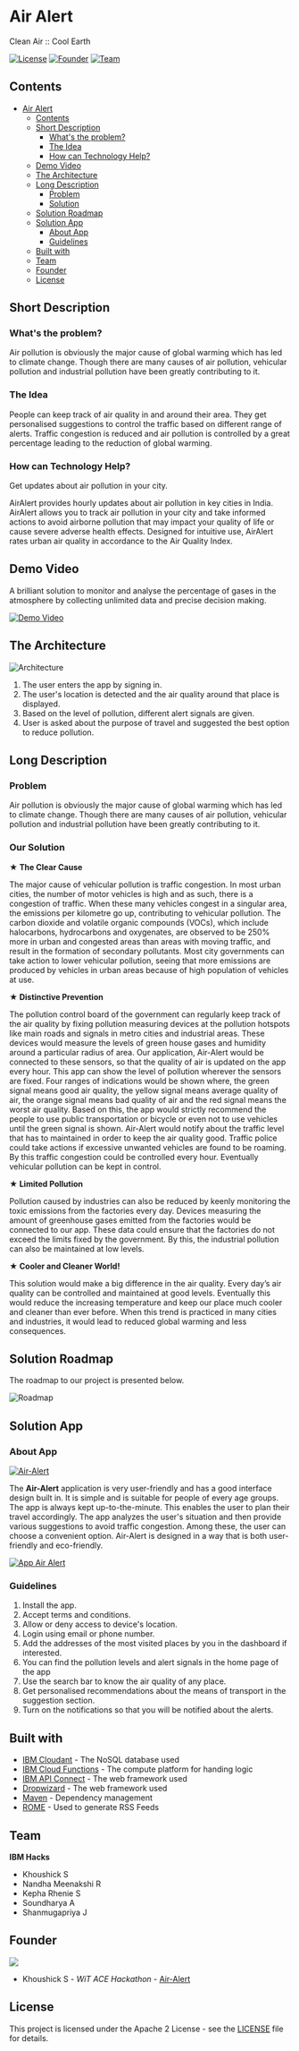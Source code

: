 # Air Alert
Clean Air :: Cool Earth

[![License](https://img.shields.io/badge/License-Apache2-blue.svg)](https://www.apache.org/licenses/LICENSE-2.0)
[![Founder](https://img.shields.io/badge/Founder-Khoushick_S-blue)](https://github.com/Khoushick-S)
[![Team](https://img.shields.io/badge/Team-IBM_Hacks-blue)](https://github.com/Khoushick-S/Air-Alert/settings/access?query=filter%3Acollaborators)

## Contents

- [Air Alert](#Air-Alert)
  - [Contents](#contents)
  - [Short Description](#short-description)
    - [What's the problem?](#whats-the-problem)
    - [The Idea](#the-idea)
    - [How can Technology Help?](#how-can-technology-help?)
  - [Demo Video](#demo-video)
  - [The Architecture](#the-architecture)
  - [Long Description](#long-description)
    - [Problem](#problem)
    - [Solution](#solution)
  - [Solution Roadmap](#solution-roadmap)
  - [Solution App](#solution-app)
    - [About App](#about-app)
    - [Guidelines](#guidelines)
  - [Built with](#built-with)
  - [Team](#team)
  - [Founder](#founder)
  - [License](#license)

## Short Description

### What's the problem?

Air pollution is obviously the major cause of global warming which has led to climate change. Though there are many causes of air pollution, vehicular pollution and industrial pollution have been greatly contributing to it.

### The Idea

People can keep track of air quality in and around their area. They get personalised suggestions to control the traffic based on different range of alerts. Traffic congestion is reduced and air pollution is controlled by a great percentage leading to the reduction of global warming.

### How can Technology Help?

Get updates about air pollution in your city.

AirAlert provides hourly updates about air pollution in key cities in India. AirAlert allows you to track air pollution in your city and take informed actions to avoid airborne pollution that may impact your quality of life or cause severe adverse health effects. Designed for intuitive use, AirAlert rates urban air quality in accordance to the Air Quality Index.

## Demo Video

A brilliant solution to monitor and analyse the percentage of gases in the atmosphere by collecting unlimited data and precise decision making.

[![Demo Video](https://user-images.githubusercontent.com/86069674/122575162-160f1800-d06e-11eb-9eca-166c522f0feb.png)](https://youtu.be/tkVqpZLqhN8)

## The Architecture

![Architecture](https://user-images.githubusercontent.com/86069674/122465070-3c34a980-cfd5-11eb-8c89-ce0eaae85056.png)

1. The user enters the app by signing in.
2. The user's location is detected and the air quality around that place is displayed.
3. Based on the level of pollution, different alert signals are given.
4. User is asked about the purpose of travel and suggested the best option to reduce pollution.

## Long Description

### Problem

Air pollution is obviously the major cause of global warming which has led to climate change. Though there are many causes of air pollution, vehicular pollution and industrial pollution have been greatly contributing to it.

### Our Solution

**★ The Clear Cause**

The major cause of vehicular pollution is traffic congestion. In most urban cities, the number of motor vehicles is high and as such, there is a congestion of traffic. When these many vehicles congest in a singular area, the emissions per kilometre go up, contributing to vehicular pollution. The carbon dioxide and volatile organic compounds (VOCs), which include halocarbons, hydrocarbons and oxygenates, are observed to be 250% more in urban and congested areas than areas with moving traffic, and result in the formation of secondary pollutants. Most city governments can take action to lower vehicular pollution, seeing that more emissions are produced by vehicles in urban areas because of high population of vehicles at use.

**★ Distinctive Prevention**

The pollution control board of the government can regularly keep track of the air quality by fixing pollution measuring devices at the pollution hotspots like main roads and signals in metro cities and industrial areas. These devices would measure the levels of green house gases and humidity around a particular radius of area. Our application, Air-Alert would be connected to these sensors, so that the quality of air is updated on the app every hour. This app can show the level of pollution wherever the sensors are fixed. Four ranges of indications would be shown where, the green signal means good air quality, the yellow signal means average quality of air, the orange signal means bad quality of air and the red signal means the worst air quality. Based on this, the app would strictly recommend the people to use public transportation or bicycle or even not to use vehicles until the green signal is shown. Air-Alert would notify about the traffic level that has to maintained in order to keep the air quality good. Traffic police could take actions if excessive unwanted vehicles are found to be roaming. By this traffic congestion could be controlled every hour. Eventually vehicular pollution can be kept in control.

**★ Limited Pollution**

Pollution caused by industries can also be reduced by keenly monitoring the toxic emissions from the factories every day. Devices measuring the amount of greenhouse gases emitted from the factories would be connected to our app. These data could ensure that the factories do not exceed the limits fixed by the government. By this, the industrial pollution can also be maintained at low levels.

**★ Cooler and Cleaner World!**

This solution would make a big difference in the air quality. Every day’s air quality can be controlled and maintained at good levels. Eventually this would reduce the increasing temperature and keep our place much cooler and cleaner than ever before. When this trend is practiced in many cities and industries, it would lead to reduced global warming and less consequences.

## Solution Roadmap

The roadmap to our project is presented below.

![Roadmap](https://user-images.githubusercontent.com/86069674/122524188-7cc40f80-d035-11eb-9944-934c6124f4c5.jpg)

## Solution App

### About App

[![Air-Alert](https://img.shields.io/badge/App-Air_Alert-blue)](https://air-alert.eu-gb.cf.appdomain.cloud/)

The **Air-Alert** application is very user-friendly and has a good interface design built in. It is simple and is suitable for  people of every age groups. The app is always kept up-to-the-minute. This enables the user to plan their travel accordingly. The app analyzes the user's situation and then provide various suggestions to avoid traffic congestion. Among these, the user can choose a convenient option. Air-Alert is designed in a way that is both user-friendly and eco-friendly.

[![App Air Alert](https://user-images.githubusercontent.com/86069674/122515500-25b93d00-d02b-11eb-9149-7e0e2ffd5ed0.PNG)](https://air-alert.eu-gb.cf.appdomain.cloud/)

### Guidelines 

1. Install the app.
2. Accept terms and conditions.
3. Allow or deny access to device's location.
4.  Login using email or phone number.
5. Add the addresses of the most visited places by you in the dashboard if interested.
6. You can find the pollution levels and alert signals in the home page of the app
7. Use the search bar to know the air quality of any place.
8. Get personalised recommendations about the means of transport in the suggestion section.
9. Turn on the notifications so that you will be notified about the alerts.

## Built with

- [IBM Cloudant](https://cloud.ibm.com/catalog?search=cloudant#search_results) - The NoSQL database used
- [IBM Cloud Functions](https://cloud.ibm.com/catalog?search=cloud%20functions#search_results) - The compute platform for handing logic
- [IBM API Connect](https://cloud.ibm.com/catalog?search=api%20connect#search_results) - The web framework used
- [Dropwizard](http://www.dropwizard.io/1.0.2/docs/) - The web framework used
- [Maven](https://maven.apache.org/) - Dependency management
- [ROME](https://rometools.github.io/rome/) - Used to generate RSS Feeds

## Team

**IBM Hacks**

- Khoushick S
- Nandha Meenakshi R
- Kepha Rhenie S
- Soundharya A
- Shanmugapriya J

## Founder

<a href="https://github.com/Khoushick-S/Air-Alert/graphs/contributors">
  <img src="https://contributors-img.web.app/image?repo=Khoushick-S/Air-Alert" />
</a>


- Khoushick S - _WiT ACE Hackathon_ - [Air-Alert](https://github.com/Khoushick-S/Air-Alert)

## License

This project is licensed under the Apache 2 License - see the [LICENSE](LICENSE) file for details.
